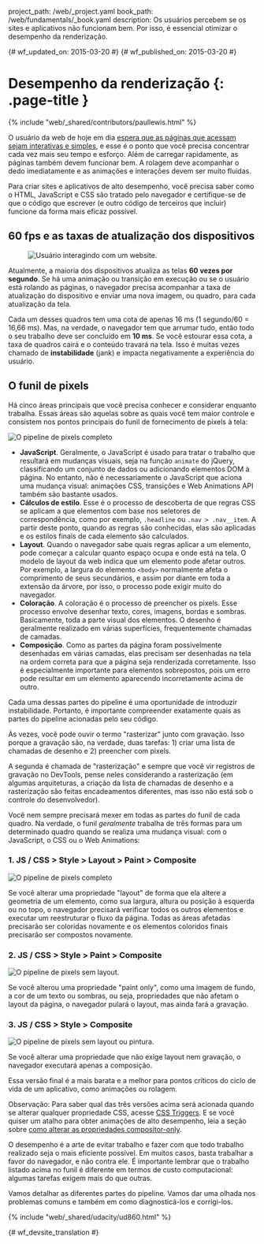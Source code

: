 project_path: /web/_project.yaml
book_path: /web/fundamentals/_book.yaml
description: Os usuários percebem se os sites e aplicativos não funcionam bem. Por isso, é essencial otimizar o desempenho da renderização.

{# wf_updated_on: 2015-03-20 #}
{# wf_published_on: 2015-03-20 #}

# Desempenho da renderização {: .page-title }

{% include "web/_shared/contributors/paullewis.html" %}

O usuário da web de hoje em dia
[espera que as páginas que acessam sejam interativas e simples](https://paul.kinlan.me/what-news-readers-want/),
e esse é o ponto que você precisa concentrar cada vez mais seu tempo e esforço. Além
de carregar rapidamente, as páginas também devem funcionar bem. A rolagem deve
acompanhar o dedo imediatamente e as animações e interações devem ser muito fluidas.

Para criar sites e aplicativos de alto desempenho, você precisa saber como o HTML, JavaScript e CSS são tratado pelo navegador e certifique-se de que o código que escrever (e outro código de terceiros que incluir) funcione da forma mais eficaz possível.

## 60 fps e as taxas de atualização dos dispositivos

<div class="attempt-right">
  <figure>
    <img src="images/intro/response.jpg" alt="Usuário interagindo com um website.">
  </figure>
</div>

Atualmente, a maioria dos dispositivos atualiza as telas **60 vezes por segundo**. Se há
uma animação ou transição em execução ou se o usuário está rolando as páginas, o
navegador precisa acompanhar a taxa de atualização do dispositivo e enviar uma nova imagem,
ou quadro, para cada atualização da tela.


Cada um desses quadros tem uma cota de apenas 16 ms (1 segundo/60 = 16,66 ms).
Mas, na verdade, o navegador tem que arrumar tudo, então todo o seu
trabalho deve ser concluído em **10 ms**. Se você estourar essa
cota, a taxa de quadros cairá e o conteúdo travará na tela. Isso é muitas
vezes chamado de **instabilidade** (jank) e impacta negativamente a experiência do usuário.

## O funil de pixels

Há cinco áreas principais que você precisa conhecer e considerar enquanto
trabalha. Essas áreas são aquelas sobre as quais você tem maior controle e consistem nos pontos principais do funil
de fornecimento de pixels à tela:

<img src="images/intro/frame-full.jpg"  alt="O pipeline de pixels completo">

* **JavaScript**. Geralmente, o JavaScript é usado para tratar o trabalho que resultará em mudanças visuais, seja na função `animate` do jQuery, classificando um conjunto de dados ou adicionando elementos DOM à página. No entanto, não é necessariamente o JavaScript que aciona uma mudança visual: animações CSS, transições e Web Animations API também são bastante usados.
* **Cálculos de estilo**. Esse é o processo de descoberta de que regras CSS se aplicam a que elementos com base nos seletores de correspondência, como por exemplo, `.headline` ou `.nav > .nav__item`. A partir deste ponto, quando as regras são conhecidas, elas são aplicadas e os estilos finais de cada elemento são calculados.
* **Layout**. Quando o navegador sabe quais regras aplicar a um elemento, pode começar a calcular quanto espaço ocupa e onde está na tela. O modelo de layout da web indica que um elemento pode afetar outros. Por exemplo, a largura do elemento `<body>` normalmente afeta o comprimento de seus secundários, e assim por diante em toda a extensão da árvore, por isso, o processo pode exigir muito do navegador.
* **Coloração**. A coloração é o processo de preencher os pixels. Esse processo envolve desenhar texto, cores, imagens, bordas e sombras. Basicamente, toda a parte visual dos elementos. O desenho é geralmente realizado em várias superfícies, frequentemente chamadas de camadas.
* **Composição**. Como as partes da página foram possivelmente desenhadas em várias camadas, elas precisam ser desenhadas na tela na ordem correta para que a página seja renderizada corretamente. Isso é especialmente importante para elementos sobrepostos, pois um erro pode resultar em um elemento aparecendo incorretamente acima de outro.

Cada uma dessas partes do pipeline é uma oportunidade de introduzir instabilidade. Portanto, é importante compreender exatamente quais as partes do pipeline acionadas pelo seu código.

Às vezes, você pode ouvir o termo "rasterizar" junto com gravação.
Isso porque a gravação são, na verdade, duas tarefas: 1) criar uma lista de chamadas
de desenho e 2) preencher com pixels.

A segunda é chamada de "rasterização" e sempre que você vir registros de gravação no
DevTools, pense neles considerando a rasterização (em algumas
arquiteturas, a criação da lista de chamadas de desenho e a rasterização são feitas
encadeamentos diferentes, mas isso não está sob o controle do desenvolvedor).

Você nem sempre precisará mexer em todas as partes do funil de cada quadro.
Na verdade, o funil _geralmente_ trabalha de três formas para um determinado quadro
quando se realiza uma mudança visual: com o JavaScript, o CSS ou o Web
Animations:

### 1. JS / CSS > Style > Layout > Paint > Composite

<img src="images/intro/frame-full.jpg"  alt="O pipeline de pixels completo">

Se você alterar uma propriedade "layout" de forma que ela altere a geometria de um
elemento, como sua largura, altura ou posição à esquerda ou no topo, o navegador precisará verificar
todos os outros elementos e executar um reestruturar o fluxo da página. Todas as áreas
afetadas precisarão ser coloridas novamente e os elementos coloridos finais precisarão
ser compostos novamente.

### 2. JS / CSS > Style > Paint > Composite

<img src="images/intro/frame-no-layout.jpg" alt="O pipeline de pixels sem layout.">

Se você alterou uma propriedade "paint only", como uma imagem de fundo, a cor de um texto ou
sombras, ou seja, propriedades que não afetam o layout da página, o navegador pulará
o layout, mas ainda fará a gravação.

### 3. JS / CSS > Style > Composite

<img src="images/intro/frame-no-layout-paint.jpg" alt="O pipeline de pixels sem layout ou pintura.">

Se você alterar uma propriedade que não exige layout nem gravação, o navegador
executará apenas a composição.

Essa versão final é a mais barata e a melhor para pontos críticos do ciclo
de vida de um aplicativo, como animações ou rolagem.

Observação: Para saber qual das três versões acima será acionada quando se alterar qualquer propriedade CSS, acesse [CSS Triggers](https://csstriggers.com). E se você quiser um atalho para obter animações de alto desempenho, leia a seção sobre [como alterar as propriedades compositor-only](stick-to-compositor-only-properties-and-manage-layer-count).

O desempenho é a arte de evitar trabalho e fazer com que todo trabalho realizado seja o mais
eficiente possível. Em muitos casos, basta trabalhar a favor do navegador, e não
contra ele. É importante lembrar que o trabalho listado acima no funil
é diferente em termos de custo computacional: algumas tarefas exigem mais do
que outras.

Vamos detalhar as diferentes partes do pipeline. Vamos dar uma olhada
nos problemas comuns e também em como diagnosticá-los e corrigi-los.

{% include "web/_shared/udacity/ud860.html" %}


{# wf_devsite_translation #}
